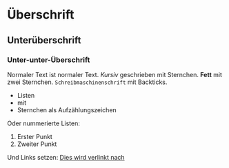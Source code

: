 # Überschrift

## Unterüberschrift

### Unter-unter-Überschrift

Normaler Text ist normaler Text. *Kursiv* geschrieben mit Sternchen. **Fett** mit zwei Sternchen. `Schreibmaschinenschrift` mit Backticks.

* Listen
* mit 
* Sternchen als Aufzählungszeichen

Oder nummerierte Listen:

1. Erster Punkt
2. Zweiter Punkt

Und Links setzen: [Dies wird verlinkt nach](http://google.com)
